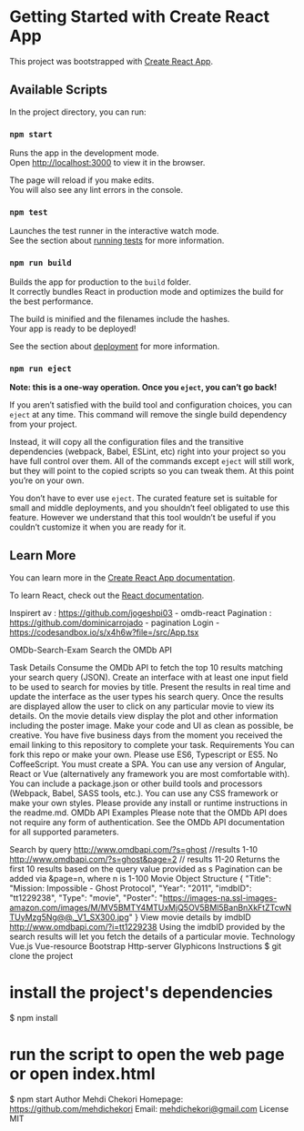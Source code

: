 # Getting Started with Create React App

This project was bootstrapped with [Create React App](https://github.com/facebook/create-react-app).

## Available Scripts

In the project directory, you can run:

### `npm start`

Runs the app in the development mode.\
Open [http://localhost:3000](http://localhost:3000) to view it in the browser.

The page will reload if you make edits.\
You will also see any lint errors in the console.

### `npm test`

Launches the test runner in the interactive watch mode.\
See the section about [running tests](https://facebook.github.io/create-react-app/docs/running-tests) for more information.

### `npm run build`

Builds the app for production to the `build` folder.\
It correctly bundles React in production mode and optimizes the build for the best performance.

The build is minified and the filenames include the hashes.\
Your app is ready to be deployed!

See the section about [deployment](https://facebook.github.io/create-react-app/docs/deployment) for more information.

### `npm run eject`

**Note: this is a one-way operation. Once you `eject`, you can’t go back!**

If you aren’t satisfied with the build tool and configuration choices, you can `eject` at any time. This command will remove the single build dependency from your project.

Instead, it will copy all the configuration files and the transitive dependencies (webpack, Babel, ESLint, etc) right into your project so you have full control over them. All of the commands except `eject` will still work, but they will point to the copied scripts so you can tweak them. At this point you’re on your own.

You don’t have to ever use `eject`. The curated feature set is suitable for small and middle deployments, and you shouldn’t feel obligated to use this feature. However we understand that this tool wouldn’t be useful if you couldn’t customize it when you are ready for it.

## Learn More

You can learn more in the [Create React App documentation](https://facebook.github.io/create-react-app/docs/getting-started).

To learn React, check out the [React documentation](https://reactjs.org/).

Inspirert av : https://github.com/jogeshpi03 - omdb-react
Pagination : https://github.com/dominicarrojado - pagination
Login - https://codesandbox.io/s/x4h6w?file=/src/App.tsx

OMDb-Search-Exam
Search the OMDb API

Task Details
Consume the OMDb API to fetch the top 10 results matching your search query (JSON).
Create an interface with at least one input field to be used to search for movies by title.
Present the results in real time and update the interface as the user types his search query.
Once the results are displayed allow the user to click on any particular movie to view its details.
On the movie details view display the plot and other information including the poster image.
Make your code and UI as clean as possible, be creative.
You have five business days from the moment you received the email linking to this repository to complete your task.
Requirements
You can fork this repo or make your own.
Please use ES6, Typescript or ES5. No CoffeeScript.
You must create a SPA.
You can use any version of Angular, React or Vue (alternatively any framework you are most comfortable with).
You can include a package.json or other build tools and processors (Webpack, Babel, SASS tools, etc.).
You can use any CSS framework or make your own styles.
Please provide any install or runtime instructions in the readme.md.
OMDb API Examples
Please note that the OMDb API does not require any form of authentication. See the OMDb API documentation for all supported parameters.

Search by query
http://www.omdbapi.com/?s=ghost //results 1-10
http://www.omdbapi.com/?s=ghost&page=2 // results 11-20
Returns the first 10 results based on the query value provided as s
Pagination can be added via &page=n, where n is 1-100
Movie Object Structure
{
"Title": "Mission: Impossible - Ghost Protocol",
"Year": "2011",
"imdbID": "tt1229238",
"Type": "movie",
"Poster": "https://images-na.ssl-images-amazon.com/images/M/MV5BMTY4MTUxMjQ5OV5BMl5BanBnXkFtZTcwNTUyMzg5Ng@@._V1_SX300.jpg"
}
View movie details by imdbID
http://www.omdbapi.com/?i=tt1229238
Using the imdbID provided by the search results will let you fetch the details of a particular movie.
Technology
Vue.js
Vue-resource
Bootstrap
Http-server
Glyphicons
Instructions
$ git clone the project

# install the project's dependencies

$ npm install

# run the script to open the web page or open index.html

$ npm start
Author
Mehdi Chekori
Homepage: https://github.com/mehdichekori
Email: mehdichekori@gmail.com
License
MIT
